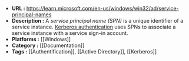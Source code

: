 - **URL :** https://learn.microsoft.com/en-us/windows/win32/ad/service-principal-names
- **Description :** A _service principal name (SPN)_ is a unique identifier of a service instance. [Kerberos authentication](https://learn.microsoft.com/en-us/windows/win32/ad/mutual-authentication-using-kerberos) uses SPNs to associate a service instance with a service sign-in account.
- **Platforms :** [[Windows]]
- **Category :** [[Documentation]]
- **Tags :** [[Authentification]], [[Active Directory]], [[Kerberos]]